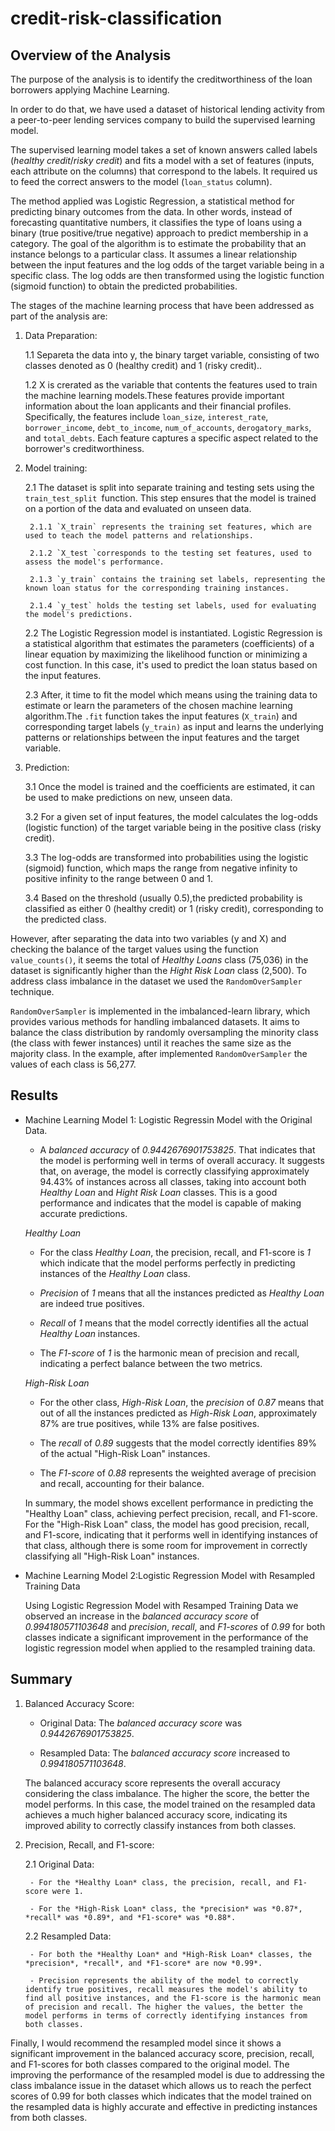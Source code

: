 # credit-risk-classification
## Overview of the Analysis

The purpose of the analysis is to identify the creditworthiness of the loan borrowers applying Machine Learning.

In order to do that, we have used a dataset of historical lending activity from a peer-to-peer lending services company to build the supervised learning model.

The supervised learning model takes a set of known answers called labels (*healthy credit*/*risky credit*) and fits a model with a set of features (inputs, each attribute on the columns) that correspond to the labels. It required us to feed the correct answers to the model (`loan_status` column).

The method applied was Logistic Regression, a statistical method for predicting binary outcomes from the data. In other words, instead of forecasting quantitative numbers, it classifies the type of loans using a binary (true positive/true negative) approach to predict membership in a category. 
The goal of the algorithm is to estimate the probability that an instance belongs to a particular class. It assumes a linear relationship between the input features and the log odds of the target variable being in a specific class. The log odds are then transformed using the logistic function (sigmoid function) to obtain the predicted probabilities. 

The stages of the machine learning process that have been addressed as part of the analysis are:

1. Data Preparation:

    1.1 Separeta the data into y, the binary target variable, consisting of two classes denoted as 0 (healthy credit) and 1 (risky credit)..

    1.2 X is crerated as the variable that contents the features used to train the machine learning models.These features provide important information about the loan applicants and their financial profiles. Specifically, the features include `loan_size`, `interest_rate`, `borrower_income`, `debt_to_income`, `num_of_accounts`, `derogatory_marks`, and `total_debts`. Each feature captures a specific aspect related to the borrower's creditworthiness.

2. Model training: 

    2.1 The dataset is split into separate training and testing sets using the `train_test_split `function. This step ensures that the model is trained on a portion of the data and evaluated on unseen data.

        2.1.1 `X_train` represents the training set features, which are used to teach the model patterns and relationships.

        2.1.2 `X_test `corresponds to the testing set features, used to assess the model's performance.

        2.1.3 `y_train` contains the training set labels, representing the known loan status for the corresponding training instances.

        2.1.4 `y_test` holds the testing set labels, used for evaluating the model's predictions.

    2.2 The Logistic Regression model is instantiated. Logistic Regression is a statistical algorithm that estimates the parameters (coefficients) of a linear equation by maximizing the likelihood function or minimizing a cost function. In this case, it's used to predict the loan status based on the input features.

    2.3 After, it time to fit the model which means using the training data to estimate or learn the parameters of the chosen machine learning algorithm.The `.fit` function takes the input features (`X_train`) and corresponding target labels (`y_train)` as input and learns the underlying patterns or relationships between the input features and the target variable.

3. Prediction: 

    3.1 Once the model is trained and the coefficients are estimated, it can be used to make predictions on new, unseen data.

    3.2 For a given set of input features, the model calculates the log-odds (logistic function) of the target variable being in the positive class (risky credit).

    3.3 The log-odds are transformed into probabilities using the logistic (sigmoid) function, which maps the range from negative infinity to positive infinity to the range between 0 and 1.

    3.4 Based on the threshold (usually 0.5),the predicted probability is classified as either 0 (healthy credit) or 1 (risky credit), corresponding to the predicted class.

However, after separating the data into two variables (y and X) and checking the balance of the target values using the function `value_counts()`, it seems the total of *Healthy Loans* class (75,036) in the dataset is significantly higher than the *Hight Risk Loan* class (2,500). To address class imbalance in the dataset we used the `RandomOverSampler` technique.

`RandomOverSampler` is implemented in the imbalanced-learn library, which provides various methods for handling imbalanced datasets. It aims to balance the class distribution by randomly oversampling the minority class (the class with fewer instances) until it reaches the same size as the majority class. In the example, after implemented `RandomOverSampler` the values of each class is 56,277. 


## Results

* Machine Learning Model 1: Logistic Regressin Model with the Original Data.

  - A *balanced accuracy* of *0.9442676901753825*.
  That indicates that the model is performing well in terms of overall accuracy. It suggests that, on average, the model is correctly classifying approximately 94.43% of instances across all classes, taking into account both *Healthy Loan* and *Hight Risk Loan* classes. This is a good performance and indicates that the model is capable of making accurate predictions.

  *Healthy Loan*

    - For the class *Healthy Loan*, the precision, recall, and F1-score is *1* which indicate that the model performs perfectly in predicting instances of the *Healthy Loan* class. 

    - *Precision* of *1* means that all the instances predicted as *Healthy Loan* are indeed true positives. 
    - *Recall* of *1* means that the model correctly identifies all the actual *Healthy Loan* instances. 
    - The *F1-score* of *1* is the harmonic mean of precision and recall, indicating a perfect balance between the two metrics.
  
  *High-Risk Loan*
    - For the other class, *High-Risk Loan*, the *precision* of *0.87* means that out of all the instances predicted as *High-Risk Loan*,  approximately 87% are true positives, while 13% are false positives. 
    
    - The *recall* of *0.89* suggests that the model correctly identifies 89% of the actual "High-Risk Loan" instances. 
    
    - The *F1-score* of *0.88* represents the weighted average of precision and recall, accounting for their balance.

  In summary, the model shows excellent performance in predicting the "Healthy Loan" class, achieving perfect precision, recall, and F1-score. For the "High-Risk Loan" class, the model has good precision, recall, and F1-score, indicating that it performs well in identifying instances of that class, although there is some room for improvement in correctly classifying all "High-Risk Loan" instances.

* Machine Learning Model 2:Logistic Regression Model with Resampled Training Data

  Using Logistic Regression Model with Resamped Training Data we observed an increase in the *balanced accuracy score* of *0.994180571103648* and *precision*, *recall*, and *F1-scores* of *0.99* for both classes indicate a significant improvement in the performance of the logistic regression model when applied to the resampled training data. 

## Summary

1. Balanced Accuracy Score:

    - Original Data: The *balanced accuracy score* was *0.9442676901753825*.

    - Resampled Data: The *balanced accuracy score* increased to *0.994180571103648*.

    The balanced accuracy score represents the overall accuracy considering the class imbalance. The higher the score, the better the model performs. In this case, the model trained on the resampled data achieves a much higher balanced accuracy score, indicating its improved ability to correctly classify instances from both classes.

2. Precision, Recall, and F1-score:

    2.1 Original Data:

        - For the *Healthy Loan* class, the precision, recall, and F1-score were 1.

        - For the *High-Risk Loan* class, the *precision* was *0.87*, *recall* was *0.89*, and *F1-score* was *0.88*.

    2.2 Resampled Data:

        - For both the *Healthy Loan* and *High-Risk Loan* classes, the *precision*, *recall*, and *F1-score* are now *0.99*.

        - Precision represents the ability of the model to correctly identify true positives, recall measures the model's ability to find all positive instances, and the F1-score is the harmonic mean of precision and recall. The higher the values, the better the model performs in terms of correctly identifying instances from both classes. 

Finally, I would recommend the resampled model since it shows a significant improvement in the balanced accuracy score, precision, recall, and F1-scores for both classes compared to the original model. The improving the performance of the resampled model is due to addressing the class imbalance issue in the dataset which allows us to reach the perfect scores of 0.99 for both classes which indicates that the model trained on the resampled data is highly accurate and effective in predicting instances from both classes.